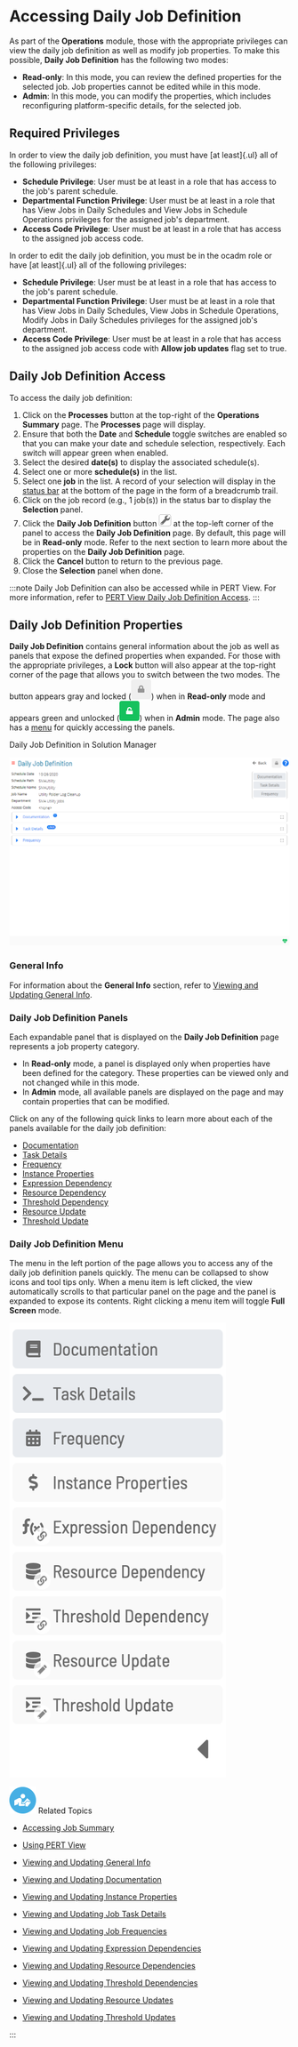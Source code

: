 # Accessing Daily Job Definition

As part of the **Operations** module, those with the appropriate
privileges can view the daily job definition as well as modify job
properties. To make this possible, **Daily Job Definition** has the
following two modes:

- **Read-only**: In this mode, you can review the defined properties
    for the selected job. Job properties cannot be edited while in this
    mode.
- **Admin**: In this mode, you can modify the properties, which
    includes reconfiguring platform-specific details, for the selected
    job.

## Required Privileges

In order to view the daily job definition, you must have [at least]{.ul} all of the following privileges:

- **Schedule Privilege**: User must be at least in a role that has
    access to the job's parent schedule.
- **Departmental Function Privilege**: User must be at least in a role
    that has View Jobs in Daily Schedules and View Jobs in Schedule
    Operations privileges for the assigned job's department.
- **Access Code Privilege**: User must be at least in a role that has
    access to the assigned job access code.

In order to edit the daily job definition, you must be in the ocadm role
or have [at least]{.ul} all of the following privileges:

- **Schedule Privilege**: User must be at least in a role that has
    access to the job's parent schedule.
- **Departmental Function Privilege**: User must be at least in a role
    that has View Jobs in Daily Schedules, View Jobs in Schedule
    Operations, Modify Jobs in Daily Schedules privileges for the
    assigned job's department.
- **Access Code Privilege**: User must be at least in a role that has
    access to the assigned job access code with **Allow job updates**
    flag set to true.

## Daily Job Definition Access

To access the daily job definition:

1. Click on the **Processes** button at the top-right of the
    **Operations Summary** page. The **Processes** page will display.
2. Ensure that both the **Date** and **Schedule** toggle switches are
    enabled so that you can make your date and schedule selection,
    respectively. Each switch will appear green when enabled.
3. Select the desired **date(s)** to display the associated
    schedule(s).
4. Select one or more **schedule(s)** in the list.
5. Select one **job** in the list. A record of your selection will
    display in the [status bar](SM-UI-Layout.md#Status) at the
    bottom of the page in the form of a breadcrumb trail.
6. Click on the job record (e.g., 1 job(s)) in the status bar to
    display the **Selection** panel.
7. Click the **Daily Job Definition** button ![Daily Job Definition     Button](../../../Resources/Images/SM/Daily-Job-Definition-Button.png "Daily Job Definition Button")
    at the top-left corner of the panel to access the **Daily Job
    Definition** page. By default, this page will be in **Read-only**
    mode. Refer to the next section to learn more about the properties
    on the **Daily Job Definition** page.
8. Click the **Cancel** button to return to the previous page.
9. Close the **Selection** panel when done.

:::note
Daily Job Definition can also be accessed while in PERT View. For more information, refer to [PERT View Daily Job Definition Access](Using-PERT-View.md#PERT10).
:::

## Daily Job Definition Properties

**Daily Job Definition** contains general information about the job as
well as panels that expose the defined properties when expanded. For
those with the appropriate privileges, a **Lock** button will also
appear at the top-right corner of the page that allows you to switch
between the two modes. The button appears gray and locked (![Daily Job Definition Read-only Button](../../../Resources/Images/SM/Daily-Job-Definition-Read-only-Button.png "Daily Job Definition Read-only Button"))
when in **Read-only** mode and appears green and unlocked (![Job Definition Admin Button](../../../Resources/Images/SM/Daily-Job-Definition-Admin-Button.png "Job Definition Admin Button"))
when in **Admin** mode. The page also has a [menu](#Daily3) for quickly
accessing the panels.

Daily Job Definition in Solution Manager

![Daily Job Definition in Solution Manager](../../../Resources/Images/SM/Daily-Job-Definition.png "Daily Job Definition in Solution Manager")

### General Info

For information about the **General Info** section, refer to [Viewing and Updating General Info](Viewing-and-Updating-General-Info.md).

### Daily Job Definition Panels

Each expandable panel that is displayed on the **Daily Job Definition**
page represents a job property category.

- In **Read-only** mode, a panel is displayed only when properties
    have been defined for the category. These properties can be viewed
    only and not changed while in this mode.
- In **Admin** mode, all available panels are displayed on the page
    and may contain properties that can be modified.

Click on any of the following quick links to learn more about each of
the panels available for the daily job definition:

- [Documentation](Viewing-and-Updating-Documentation.md)
- [Task Details](Viewing-and-Updating-Job-Task-Details.md)
- [Frequency](Viewing-and-Updating-Job-Frequencies.md)
- [Instance     Properties](Viewing-and-Updating-Instance-Properties.md)
- [Expression     Dependency](Viewing-and-Updating-Expression-Dependencies.md)
- [Resource     Dependency](Viewing-and-Updating-Resource-Dependencies.md)
- [Threshold     Dependency](Viewing-and-Updating-Threshold-Dependencies.md)
- [Resource Update](Viewing-and-Updating-Resource-Updates.md)
- [Threshold     Update](Viewing-and-Updating-Threshold-Updates.md)

### Daily Job Definition Menu

The menu in the left portion of the page allows you to access any of the
daily job definition panels quickly. The menu can be collapsed to show
icons and tool tips only. When a menu item is left clicked, the view
automatically scrolls to that particular panel on the page and the panel
is expanded to expose its contents. Right clicking a menu item will
toggle **Full Screen** mode.

![Daily Job Definition Menu](../../../Resources/Images/SM/Daily-Job-Definition-Menu.png "Daily Job Definition Menu")

![White "person reading" icon on blue circular background](../../../Resources/Images/moreinfo-icon(48x48).png "More Info icon")
Related Topics

- [Accessing Job Summary](Accessing-Job-Summary.md)
- [Using PERT View](Using-PERT-View.md)
- [Viewing and Updating General     Info](Viewing-and-Updating-General-Info.md)
- [Viewing and Updating     Documentation](Viewing-and-Updating-Documentation.md)

- [Viewing and Updating Instance     Properties](Viewing-and-Updating-Instance-Properties.md)

- [Viewing and Updating Job Task     Details](Viewing-and-Updating-Job-Task-Details.md)

- [Viewing and Updating Job     Frequencies](Viewing-and-Updating-Job-Frequencies.md)

- [Viewing and Updating Expression     Dependencies](Viewing-and-Updating-Expression-Dependencies.md)

- [Viewing and Updating Resource     Dependencies](Viewing-and-Updating-Resource-Dependencies.md)

- [Viewing and Updating Threshold     Dependencies](Viewing-and-Updating-Threshold-Dependencies.md)

- [Viewing and Updating Resource     Updates](Viewing-and-Updating-Resource-Updates.md)

- [Viewing and Updating Threshold     Updates](Viewing-and-Updating-Threshold-Updates.md)

:::

